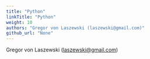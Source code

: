 ```yaml
---
title: "Python"
linkTitle: "Python"
weight: 10
authors: "Gregor von Laszewski (laszewski@gmail.com)"
github_url: "None"
---
```


Gregor von Laszewski (laszewski@gmail.com)